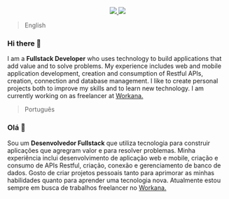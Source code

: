 <a href="https://www.linkedin.com/in/matheuspr/">
  <p align="center">
    <img src="https://img.shields.io/badge/-Matheus Ribeiro-blue?style=flat-square&logo=Linkedin&logoColor=white&link=https://www.linkedin.com/in/matheuspr/">
    <img src="https://img.shields.io/badge/Portfolio-Matheus%20Ribeiro-blue">
  </p>
</a>

> English
### Hi there 👋
I am a **Fullstack Developer** who uses technology to build applications that add value and to solve problems. My experience includes web and mobile application development, creation and consumption of Restful APIs, creation, connection and database management. I like to create personal projects both to improve my skills and to learn new technology. I am currently working on as freelancer at <a target="_blank" href="https://www.workana.com/freelancer/8fded6f07d872eef3def953c9c429bdb">Workana.</a>

> Português
### Olá 👋
Sou um **Desenvolvedor Fullstack** que utiliza tecnologia para construir aplicações que agregram valor e para resolver problemas. Minha experiência inclui desenvolvimento de aplicação web e mobile, criação e consumo de APIs Restful, criação, conexão e gerenciamento de banco de dados. Gosto de criar projetos pessoais tanto para aprimorar as minhas habilidades quanto para aprender uma tecnologia nova. Atualmente estou sempre em busca de trabalhos freelancer no <a target="_blank" href="https://www.workana.com/freelancer/8fded6f07d872eef3def953c9c429bdb">Workana.</a>

<!--
**ribeiromatheus/ribeiromatheus** is a ✨ _special_ ✨ repository because its `README.md` (this file) appears on your GitHub profile.

Here are some ideas to get you started:

- 🔭 I’m currently working on ...
- 🌱 I’m currently learning ...
- 👯 I’m looking to collaborate on ...
- 🤔 I’m looking for help with ...
- 💬 Ask me about ...
- 📫 How to reach me: ...
- 😄 Pronouns: ...
- ⚡ Fun fact: ...
-->
